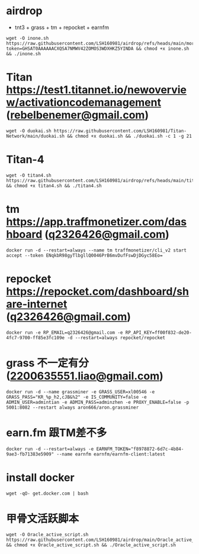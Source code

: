 # airdrop


- tnt3 + grass + tm + repocket + earnfm
```
wget -O inone.sh https://raw.githubusercontent.com/LSH160981/airdrop/refs/heads/main/more_in_one.sh?token=GHSAT0AAAAAACXQSA7NMWV42ZOMOS3WDXHKZ5YINDA && chmod +x inone.sh && ./inone.sh
```

# Titan  https://test1.titannet.io/newoverview/activationcodemanagement  (rebelbenemer@gmail.com)
```
wget -O duokai.sh https://raw.githubusercontent.com/LSH160981/Titan-Network/main/duokai.sh && chmod +x duokai.sh && ./duokai.sh -c 1 -g 21
```
# Titan-4
```
wget -O titan4.sh https://raw.githubusercontent.com/LSH160981/airdrop/refs/heads/main/titan4.sh && chmod +x titan4.sh && ./titan4.sh
```

# tm  https://app.traffmonetizer.com/dashboard  (q2326426@gmail.com)
```
docker run -d --restart=always --name tm traffmonetizer/cli_v2 start accept --token ENqkbR98gyTlbgllQ0046PrB6mvDufFswDjDGyc58Eo=
```

# repocket  https://repocket.com/dashboard/share-internet  (q2326426@gmail.com)
```
docker run -e RP_EMAIL=q2326426@gmail.com -e RP_API_KEY=ff00f832-de20-4fc7-9700-ff85e3fc109e -d --restart=always repocket/repocket
```

# grass 不一定有分  (2200635551.liao@gmail.com)
```
docker run -d --name grassminer -e GRASS_USER=xl00546 -e GRASS_PASS="KR_%p_h2,cJB&%2" -e IS_COMMUNITY=false -e ADMIN_USER=admintian -e ADMIN_PASS=adminzhen -e PROXY_ENABLE=false -p 5001:8082 --restart always aron666/aron.grassminer
```

# earn.fm 跟TM差不多
```
docker run -d --restart=always -e EARNFM_TOKEN="f8978872-6d7c-4b84-9ae3-fb71383e5909" --name earnfm earnfm/earnfm-client:latest
```

# install docker
```
wget -qO- get.docker.com | bash
```

# 甲骨文活跃脚本
```
wget -O Oracle_active_script.sh https://raw.githubusercontent.com/LSH160981/airdrop/main/Oracle_active_script.sh && chmod +x Oracle_active_script.sh && ./Oracle_active_script.sh
```




